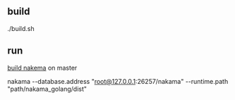 ## build
./build.sh

## run
 [build nakema](https://github.com/heroiclabs/nakama) on master
 
nakama --database.address "root@127.0.0.1:26257/nakama" --runtime.path "path/nakama_golang/dist"
 
